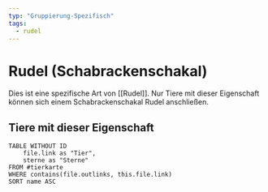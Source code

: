 ```yaml
---
typ: "Gruppierung-Spezifisch"
tags:
  - rudel
---  
```

# Rudel (Schabrackenschakal)  
Dies ist eine spezifische Art von [[Rudel]]. Nur Tiere mit dieser Eigenschaft können sich einem Schabrackenschakal Rudel anschließen.  

## Tiere mit dieser Eigenschaft  
```dataview 
TABLE WITHOUT ID   
	file.link as "Tier",   
	sterne as "Sterne" 
FROM #tierkarte 
WHERE contains(file.outlinks, this.file.link) 
SORT name ASC